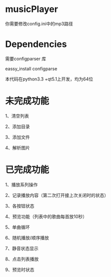 musicPlayer
===========
你需要修改config.ini中的mp3路径

Dependencies
============
需要configparser 库

eassy_install configparse

本代码在python3.3 +qt5.1上开发，均为64位


未完成功能
============
1、清空列表

2、添加目录

3、添加文件

4、解析图片


已完成功能
============
1、播放系列操作

2、记录播放内容（第二次打开接上次关闭时的状态）

3、各按钮状态

4、预览功能（列表中的歌曲每首放10秒）

5、单曲循环

6、随机播放/顺序播放

7、静音状态显示

8、点击列表播放

9、预览时状态




